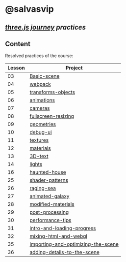 # @salvasvip

## _[three.js journey](https://threejs-journey.com/) practices_

## Content

Resolved practices of the course:

| Lesson | Project                                                                                                                                                 |
|--------|---------------------------------------------------------------------------------------------------------------------------------------------------------|
| 03     | [Basic-scene](https://talktosalvador.github.io/threeJS-journey-practices/03-Basic-scene/index.html)                                                     |
| 04     | [webpack](https://talktosalvador.github.io/threeJS-journey-practices/04-webpack/dist/index.html)                                                        |
| 05     | [transforms-objects](https://talktosalvador.github.io/threeJS-journey-practices/05-transforms-objects/dist/index.html)                                  |
| 06     | [animations](https://talktosalvador.github.io/threeJS-journey-practices/06-animations/dist/index.html)                                                  |
| 07     | [cameras](https://talktosalvador.github.io/threeJS-journey-practices/07-cameras/dist/index.html)                                                        |
| 08     | [fullscreen-resizing](https://talktosalvador.github.io/threeJS-journey-practices/08-fullscreen-resizing/dist/index.html)                                |
| 09     | [geometries](https://talktosalvador.github.io/threeJS-journey-practices/09-geometries/dist/index.html)                                                  |
| 10     | [debug-ui](https://talktosalvador.github.io/threeJS-journey-practices/10-debug-ui/dist/index.html)                                                      |
| 11     | [textures](https://talktosalvador.github.io/threeJS-journey-practices/11-textures/dist/index.html)                                                      |
| 12     | [materials](https://talktosalvador.github.io/threeJS-journey-practices/12-materials/dist/index.html)                                                    |
| 13     | [3D-text](https://talktosalvador.github.io/threeJS-journey-practices/13-3D-text/dist/index.html)                                                        |
| 14     | [lights](https://talktosalvador.github.io/threeJS-journey-practices/14-lights/dist/index.html)                                                          |
| 16     | [haunted-house](https://talktosalvador.github.io/threeJS-journey-practices/16-haunted-house/dist/index.html)                                            |
| 25     | [shader-patterns](https://talktosalvador.github.io/threeJS-journey-practices/25-shader-patterns/dist/index.html)                                        |
| 26     | [raging-sea](https://talktosalvador.github.io/threeJS-journey-practices/26-raging-sea/dist/index.html)                                                  |
| 27     | [animated-galaxy](https://talktosalvador.github.io/threeJS-journey-practices/27-animated-galaxy/dist/index.html)                                        |
| 28     | [modified-materials](https://talktosalvador.github.io/threeJS-journey-practices/28-modified-materials/dist/index.html)                                  |
| 29     | [post-processing](https://talktosalvador.github.io/threeJS-journey-practices/29-post-processing/dist/index.html)                                        |
| 30     | [performance-tips](https://talktosalvador.github.io/threeJS-journey-practices/30-performance-tips/dist/index.html)                                      |
| 31     | [intro-and-loading-progress](https://talktosalvador.github.io/threeJS-journey-practices/31-intro-and-loading-progress/dist/index.html)                  |
| 32     | [mixing-html-and-webgl](https://talktosalvador.github.io/threeJS-journey-practices/32-mixing-html-and-webgl/dist/index.html)                            |
| 35     | [importing-and-optimizing-the-scene](https://talktosalvador.github.io/threeJS-journey-practices/35-importing-and-optimizing-the-scene/dist/index.html)  |
| 36     | [adding-details-to-the-scene](https://talktosalvador.github.io/threeJS-journey-practices/36-adding-details-to-the-scene/dist/index.html)                |
